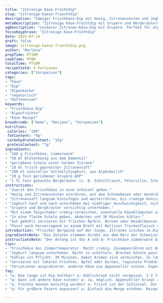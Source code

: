 ```yaml
---
title: "Zitronige Käse-Früchtdip"
slug: "zitronige-kaese-fruechtdip"
description: "Sämiger Frischkäse-Dip mit Honig, Zitronenzesten und Joghurt, aufgepeppt mit Alpenkäse und einem Hauch von Bergkräutern. Alternative zu klassischem Frischkäse, mehr würzig und rustikal, perfekt zu frischen Früchten aus dem Tal. Kühlen, rühren, servieren. Perfekt für Hütten-Gelage und Alpenpicknick. Ohne Nüsse, glutenfrei, vegetarisch. Die Textur cremig, der Geschmack frisch-säuerlich mit Alpen-Käse-Twist. 200 Milliliter Magermilchjoghurt, Bergkräuter, Gruyère anstelle Frischkäse. Mix aus süss und zitronig, mit leichtem Kräuterschimmer."
metaDescription: "Zitronige Käse-Früchtdip mit Gruyère und Bergkräutern. Ideal für alpine Feiern und frische Früchte. Cremig und erfrischend."
ogDescription: "Leckerer Zitronen-Käse-Dip mit Gruyère. Perfekt für alpine Jause und Obst. Erfrischend und einfach zuzubereiten."
focusKeyphrase: "Zitronige Käse-Früchtdip"
date: 2025-07-19
draft: false
image: zitronige-kaese-fruechtdip.png
author: "Marlena"
prepTime: PT10M
cookTime: PT0M
totalTime: PT10M
recipeYield: 4 Portionen
categories: ["Vorspeisen"]
tags:
- "Käse"
- "Dip"
- "Alpenküche"
- "vegetarisch"
- "Hüttenessen"
keywords:
- "Frischkäse Dip"
- "Alpenfrüchte"
- "Käse Rezept"
breadcrumb: ["Home", "Recipes", "Vorspeisen"]
nutrition: 
 calories: "180"
 fatContent: "9g"
 carbohydrateContent: "15g"
 proteinContent: "7g"
ingredients:
- "160 g Frischkäse, zimmerwarm"
- "50 ml Blütenhonig aus dem Emmental"
- "geriebene Schale einer halben Zitrone"
- "10 ml frisch gepresster Zitronensaft"
- "200 ml natureller Vollmilchjoghurt, aus Alpkuhmilch"
- "20 g fein geriebener Gruyère AOP"
- "1 TL fein gehackte Bergkräuter (z. B. Schnittlauch, Petersilie, Schnittknoblauch)"
instructions:
- "Zuerst den Frischkäse in eine Schüssel geben."
- "Honig und Zitronenzesten einrühren, mit dem Schneebesen oder Handrührgerät bei mittlerer Geschwindigkeit."
- "Zitronensaft langsam hinzufügen und weiterrühren, bis cremige Konsistenz."
- "Joghurt nach und nach unterheben bei niedriger Geschwindigkeit, nicht zu schnell, sonst flockt es."
- "Gruyère und Bergkräuter vorsichtig unterheben."
- "Mit einem Teigschaber cremig vermischen, eventuelle Käseklümpchen zerdrücken."
- "In eine flache Schale geben, abdecken und 30 Minuten kühlen."
- "Gut gekühlt servieren mit frischen Äpfeln, Birnen oder Heidelbeeren aus der Region."
- "Passt auch hervorragend zu einem Brett mit Walliser Trockenfleisch und knusprigem Bergbrot."
introduction: "Frischer Bergwind auf der Zunge, Zitronen zischen im Dip. Kein langes Schnöseln, sondern Käsegschmack aus der Alp. Der Emmentaler Honig bringt Süße rein, ehrliche, pure Energie. Bergkräuter und der Gruyère – nicht Schicki-Micki, sondern echt urig. Für Zwischendurch. Zum Dessert? Eher zum Jausnen, mit Früchten vom Obstbaum, das vor der Haustüre wächst. So wie beim Almabtrieb, gemütlich, leicht, präsent. Nichts schweres, nichts mit komplizierten Zutaten. Ein Mix wie aus dem Alpen-Küchenbuch: Frisch, herb, ein Hauch dezenter Säure. Kühlen, rühren, auf die Hände fertig los. Passt zu allem, was knackig ist und nach Natur schmeckt. Ein bisschen Alp in der Küche – statt Creme. Man könnte fast glauben, die Bergsonne hat den Dip gemacht. Nicht theoretisch der Hit. Eher praktisch, das kleine Extra beim Bergfest, der Schnitt zum Bergkäse, der Funk vom Joghurt. Die Zitronenzeste kratzt sanft, der Honig schwingt mit, Bergkräuter rascheln. Serviert in der kleinen Käseschüssel, dazu Holzlöffel, und los geht’s. Das Leben leben, im kleinen Format. Einfach so, ehrlich."
ingredientsNote: "Die Zutaten stammen direkt aus dem Herz der Schweizer Alpen. Frischkäse wird hier durch die cremige Konsistenz der Offenhaltung an der Alp gewählt – zimmerwarm, um das Aufschlagen zu erleichtern und um die Zutaten zu binden. Der Honig kommt vom regionalen Imker aus dem Emmental, eher leicht und blumig, nicht zu schwer, damit die Zitrone nicht erdrückt wird. Die Zitronenschale bringt das Aroma ohne zu viel Säure, harmonisch mit dem Zitronensaft, der Frische gibt. Statt des klassischen Naturjoghurts wurde Vollmilchjoghurt verwendet, ideal aus Rohmilch von Bergkühen. Das gibt einen vollmundigen Geschmack, ein bisschen wie frisch von der Sennerei, noch leicht herb. Die Bergkräuter holen den Berg ins Glas – Schnittlauch, Petersilie und Schnittknoblauch – fein gehackt, damit sich der Geschmack nicht zu dominant entwickelt, aber definitiv da ist. Der Gruyère ersetzt in der Menge den Frischkäse nicht komplett, sorgt aber für Tiefe, Würze, diesen Hauch von Berg. Die Mengen wurden angepasst, damit das Ergebnis weder zu flüssig noch zu fest wird, eher cremig und streichfähig wie ein guter Alpkäse."
instructionsNote: "Der Anfang ist das A und O: Frischkäse zimmerwarm bringt die Cremigkeit, der Honig wird am besten langsam eingerührt, um gleichmäßige Süße zu bekommen. Die Zitronenzesten sollen fein gerieben sein, möglichst ohne die bittere weisse Haut, das ist Ausschlaggebend für den Geschmack. Zitronensaft erst ganz zum Schluss einrühren, zu viel kann den Dip schnell säuerlich machen und die Konsistenz verändern. Der Vollmilchjoghurt wird vorsichtig untergehoben, weil zu schnelles Rühren die Masse brechen kann. Gruyère fein reiben, nicht zu grob, er soll sich gut vermischen, aber noch spürbar bleiben. Die Bergkräuter kommen zuletzt rein, so bleibt das Aroma frisch und lebhaft. Der Kühlschrank sorgt dafür, dass sich das Ganze setzt und die Aromen verschmelzen. 30 Minuten sind ein guter Richtwert, zu lange kühlt auch den Geschmack runter. Vor dem Servieren nochmals lockern, damit die Textur luftig bleibt. Passt bestens zu frischen Früchten, die man in den Tälern der Schweizer Alpen findet: Äpfel, Birnen oder sogar süsse Beeren. Auf Alpenfesten, bei gemütlichen Hütten-Abenden, wird so ein Dip geschätzt, ganz ohne viel Schnickschnack, nur echtes, ehrliches Produkt, verbunden mit der Bergwelt."
tips:
- "Frischkäse bei Zimmertemperatur. Macht cremig. Zusammenrühren mit Honig nicht zu schnell. Sonst Luft entweicht. Zitronenschale fein, keine Bitterstoffe. Achten Sie darauf."
- "Joghurt langsam unterheben. Nicht zu schütteln. Brechen könnte passieren. Yoghurt aus Alpkuhmilch zieht Geschmacksnoten. Stabilität wichtig. Muss streichfähig bleiben, nicht flüssig."
- "Kühlen ist Pflicht. 30 Minuten, damit Aromen sich vermischen. Zu lange kann den Geschmack mindern. Vor Servieren auflockern. Textur achtgeben. Wichtig für genussvolles Essen."
- "Servieren mit lokalen Früchten. Äpfel oder Birnen, regionale Produkte anstreben. Walliser Trockenfleisch passt ebenfalls. Schnelle Zubereitung, perfekt für feierliche Anlässe. Jausen festlich gestalten."
- "Variationen ausprobieren. anderen Käse wie Appenzeller nutzen. Experimentieren mit weiteren Bergkräutern. Kreativität ist erlaubt. Jedes Mal ein neues Erlebnis."
faq:
- "q: Wie lange ist Dip haltbar? a: Kühlschrank nicht vergessen. 2-3 Tage hält sich das gut. Über diesen Zeitraum frischen Geschmack behalten. Nachsehen aber."
- "q: Kann ich andere Käse nutzen? a: Ja, möglich. Appenzeller bringt andere Würze. Gruyère ist optimal. Mixen wäre auch denkbar. Verschiedene Käse sortieren."
- "q: Früchte können matschig werden? a: Frisch ist der Schlüssel. Vor dem Servieren schnittfrisch halten. Bei Bedarf vorhalten. Gute Lagerung ist entscheidend."
- "q: Für größere Feiern anpassen? a: Einfach die Menge erhöhen. Rezept verdoppeln leicht möglich. Portionen anpassen. Angebote variieren, je nach Bedarf."

---
```

